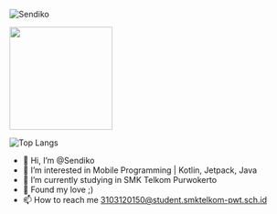 

<p align="left"><img src="https://github-profile-trophy.vercel.app/?username=Sendiko&theme=algolia" alt="Sendiko"/></p>
<p align="left"><a href="https://github.com/sendiko">
  <img height="180em" src="https://github-readme-stats-eight-theta.vercel.app/api?username=sendiko&show_icons=true&theme=algolia&include_all_commits=true&count_private=true"/>
</a></p>

  ![Top Langs](https://github-readme-stats.vercel.app/api/top-langs/?username=sendiko&layout=compact&theme=algolia)

- 👋 Hi, I’m @Sendiko
- 👀 I’m interested in Mobile Programming | Kotlin, Jetpack, Java
- 🌱 I’m currently studying in SMK Telkom Purwokerto
- 💞️ Found my love ;)
- 📫 How to reach me 3103120150@student.smktelkom-pwt.sch.id 

<!---
Sendiko/Sendiko is a ✨ special ✨ repository because its `README.md` (this file) appears on your GitHub profile.
You can click the Preview link to take a look at your changes.
--->
